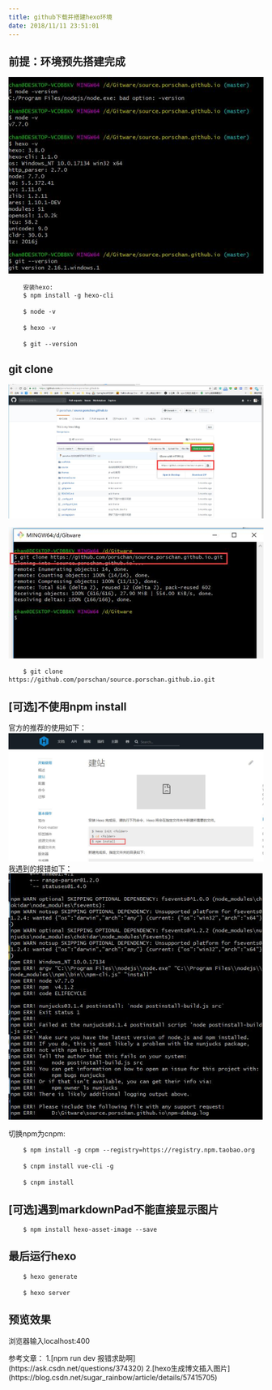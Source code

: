 ```yaml
---
title: github下载并搭建hexo环境
date: 2018/11/11 23:51:01
---
```


## 前提：环境预先搭建完成 ##

![](github-hexo-windows10/20181111235623.jpg)

```
	安装hexo:
	$ npm install -g hexo-cli
	
	$ node -v

	$ hexo -v

	$ git --version
```

## git clone ##


![](github-hexo-windows10/20181111164528.jpg)

![](github-hexo-windows10/20181111164550.jpg)

```
	$ git clone https://github.com/porschan/source.porschan.github.io.git
```

## [可选]不使用npm install ##

官方的推荐的使用如下：
![](github-hexo-windows10/20181112000623.jpg)
我遇到的报错如下：
![](github-hexo-windows10/20181112000814.jpg)

切换npm为cnpm:
```
	$ npm install -g cnpm --registry=https://registry.npm.taobao.org

	$ cnpm install vue-cli -g

	$ cnpm install
```

## [可选]遇到markdownPad不能直接显示图片 ##

```
	$ npm install hexo-asset-image --save
```

## 最后运行hexo ##

```
	$ hexo generate

	$ hexo server
```

## 预览效果 ##

浏览器输入localhost:400

<div class="tip">
	参考文章：
	1.[npm run dev 报错求助啊](https://ask.csdn.net/questions/374320)
	2.[hexo生成博文插入图片](https://blog.csdn.net/sugar_rainbow/article/details/57415705)
</div>